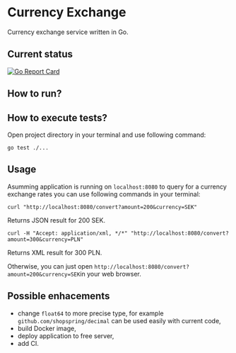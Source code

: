 # Currency Exchange

Currency exchange service written in Go.

## Current status

[![Go Report Card](https://goreportcard.com/badge/github.com/maciaszczykm/currency-exchange)](https://goreportcard.com/report/github.com/maciaszczykm/currency-exchange)

## How to run?


## How to execute tests?

Open project directory in your terminal and use following command:

``` shell
go test ./...
```

## Usage

Asumming application is running on `localhost:8080` to query for a currency exchange rates you can use following
commands in your terminal:

``` shell
curl "http://localhost:8080/convert?amount=200&currency=SEK"

```

Returns JSON result for 200 SEK.


``` shell
curl -H "Accept: application/xml, */*" "http://localhost:8080/convert?amount=300&currency=PLN"

```

Returns XML result for 300 PLN.

Otherwise, you can just open `http://localhost:8080/convert?amount=200&currency=SEK`in your web browser.


## Possible enhacements

- change `float64` to more precise type, for example `github.com/shopspring/decimal` can be used easily with current 
code,
- build Docker image,
- deploy application to free server,
- add CI.